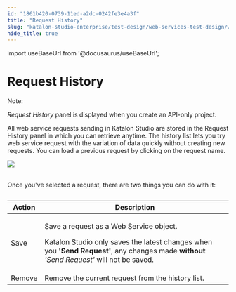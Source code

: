 ```yaml
---
id: "1861b420-0739-11ed-a2dc-0242fe3e4a3f"
title: "Request History"
slug: "katalon-studio-enterprise/test-design/web-services-test-design/working-with-apiweb-services-project/request-history"
hide_title: true
---
```

import useBaseUrl from '@docusaurus/useBaseUrl';

  

# <a id="id" class="anchor_top_offset"/><a id="ariaid-title1" class="anchor_top_offset"/>Request History

  
    
<div xmlns="http://www.w3.org/1999/xhtml" className="note note note_note"><span className="note__title">Note:</span> 
  <p className="p">
    <em className="ph i">Request History</em> panel is displayed when you create an
    API-only project.</p>
</div>
    
<p xmlns="http://www.w3.org/1999/xhtml" className="p">All web service requests sending in Katalon Studio are stored in   the Request History panel in which you can retrieve anytime. The   history list lets you try web service request with the variation of   data quickly without creating new requests. You can load a   previous request by clicking on the request name.</p> 
    
<p xmlns="http://www.w3.org/1999/xhtml" className="p">   <img className="image" src={useBaseUrl("https://github.com/katalon-studio/docs-images/raw/master/katalon-studio/docs/request-history/request_history.png")} /><br /><br /> </p> 
    
<p xmlns="http://www.w3.org/1999/xhtml" className="p">Once you've selected a request, there are two things you can do   with it:</p> 
    
<table xmlns="http://www.w3.org/1999/xhtml" className="table"><caption /><thead className="thead">     <tr className>       <th className="entry anchor_top_offset" id="id__entry__1">Action</th>       <th className="entry anchor_top_offset" id="id__entry__2">Description</th>     </tr>   </thead><tbody className="tbody">     <tr className>       <td className="entry" headers="id__entry__1 id__entry__2 ">Save</td>       <td className="entry" headers="id__entry__1 id__entry__2 ">         <p className="p">Save a request as a Web Service object.</p>         <p className="p">Katalon Studio only saves the latest changes when you           <strong className="ph b">'Send Request'</strong>, any changes made           <strong className="ph b">without</strong>           <em className="ph i">'Send Request'</em> will not be           saved.</p>       </td>     </tr>     <tr className>       <td className="entry" headers="id__entry__1 id__entry__2 ">Remove</td>       <td className="entry" headers="id__entry__1 id__entry__2 ">Remove the current request from the history list.</td>     </tr>   </tbody></table> 
  


